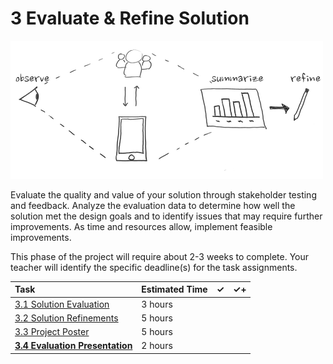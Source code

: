 # 3 Evaluate & Refine Solution

![](../../.gitbook/assets/phase-3-process.png)

Evaluate the quality and value of your solution through stakeholder testing and feedback. Analyze the evaluation data to determine how well the solution met the design goals and to identify issues that may require further improvements. As time and resources allow, implement feasible improvements.

This phase of the project will require about 2-3 weeks to complete. Your teacher will identify the specific deadline\(s\) for the task assignments.

| Task | Estimated Time | ✓ | ✓+ |
| :--- | :--- | :--- | :--- |
| [​3.1 Solution Evaluation](3.1-solution-evaluation.md)​ | 3 hours | ​ | ​ |
| ​[3.2 Solution Refinements​](3.2-solution-refinements.md) | 5 hours | ​ | ​ |
| ​[3.3 Project Poster](3.3-project-poster.md)​ | 5 hours | ​ | ​ |
| ​[**3.4 Evaluation Presentation**](3.4-evaluation-presentation.md)**​** | 2 hours | ​ | ​ |




